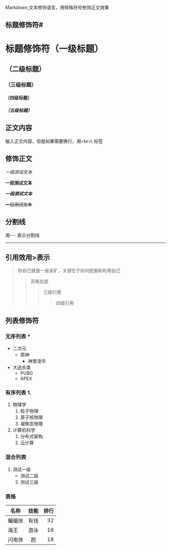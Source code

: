 Markdown,文本修饰语言，用特殊符号修饰正文效果<br>

## 标题修饰符\#

# 标题修饰符（一级标题）
## （二级标题）
### （三级标题）
#### （四级标题）
##### （五级标题）


## 正文内容
   
   输入正文内容，但是如果需要换行，用\<br\>\ 标签

## 修饰正文

   *一段测试文本*

   **一段测试文本**

   ***一段测试文本***

   ~~一段测试文本~~

## 分割线
   
   用\-\-\- 表示分割线

---

## 引用效用\>表示
> 你自己就是一座金矿，关键在于如何挖掘和利用自己
>> 苏格拉底
>>> 三级引用
>>>> 四级引用

## 列表修饰符
### 无序列表 \*
* 二次元
  * 原神
    * 神里凌华
* 大逃杀类
  * PUBG
  * APEX

### 有序列表 1.
1. 物理学
   1. 粒子物理
   2. 原子核物理
   3. 凝聚态物理
2. 计算机科学
   1. 分布式架构
   2. 云计算
### 混合列表
1. 测试一级
   * 测试二级
   2. 测试三级

### 表格
名称|技能|排行
--|:--:|--:|
蝙蝠侠|有钱|32
海王|游泳|16
闪电侠|跑|18
